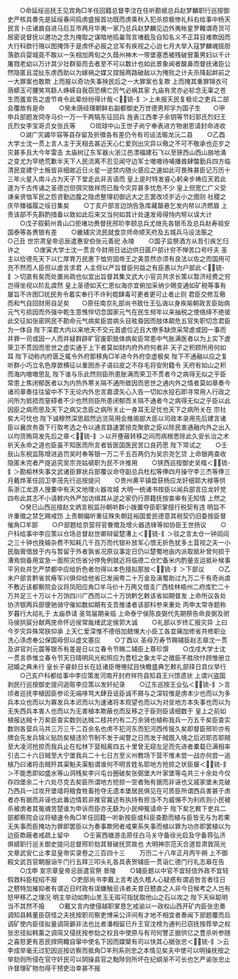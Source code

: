<!-- { "loadSidebar": true } -->
　　○命延绥巡抚王见宾角□羊任回籍总督李汶在任听勘禠总兵赵梦麟职行巡按御史严核具奏先是延绥春间捣虏盛报首功既而虏乘秋入犯杀掠极惨礼科右给事中杨天民言卜庄诸酋自进马后互市两月华夷一家乃总兵赵梦麟见边外夷帐星罗輙谓奇货可居密说督抚以邀功之念为掩取之谋暗地捣巢驾言堵截及自知名义不正耳目难欺因而大行科歛行赂以图掩饰于是虏怀必报之忿军有疾视之心迨七月大举入寇梦麟魂摇胆落歛兵婴城竟不敢以一矢相加两旬之久葭州神木一带堡塞悉被残破窨薰男妇以千计屠戮老幼以万计其少壮群驱而去者至不可以数计也如此景象闻者酸鼻而督抚诸臣公然隐匿且混扯东虏西助以为嫁祸之媒又捏报两路破敌以为掩败之计夫杀降起衅前之一大罪案也敢欺  上而报以奇功失事殃民后之一大罪案也复欺  上而掩其重罪锦衣可荫蟒玉可腰笑骂繇人峥嵘自我窃恐横亡厉气必祸其家  九庙有灵亦必轸念无辜之苍生而羞宣告之虗节肯令此辈纷纷得计哉＜锍-釒＞上未报天民复极论之吏兵二部会覆故有是命
　　○癸未荫经理朝鲜右副都御史万世德男邦孚为国子生　　○甲申兵部题发冏寺马价一万一千两犒东征回兵  旌表江西孝子余钥等节妇郭氏烈妇王氏烈女李宝哥贞女张氏等
　　○琉球中山王世子尚宁奉表进方物谢恩请封命进收
　　○湖广灾蠲华容等县存留及折徵各有差仍令有司设法赈龙沅二县
　　○乙酉大学士沈一贯上言人主于天相去甚近天心仁爱则出灾异以儆之不可不敬承也迩岁之灾甚多且大今年雷击  太庙树辽东军器火浙江邑漂福建石飞以至狭西山西山崩地涌之变尤为罕绝荒歉半天下人民流离不忍见闻守边军士嗷嗷待哺播酋肆螫勤兵四方临清民变建宁士叛皆非细故近日火星一逆禁内随火感应之速如此可畏殊甚臣记万历十三年火星入南斗占为天子下堂走此非吉语而  皇上是时特发睿心躬亲步祷应天若此遂为千古传诵之圣德岂但弭灾致祥而已哉今灾异甚多忧危不少  皇上但宽仁广义受谏亲贤恤军民之怨咨勤边腹之隐虑整理初御远大之志罢改顷岁近小之图则  社稷之庆毕臻福履之绥日集矣
　　○丁亥户部言边饷告急库藏罄悬乞发内帑以济燃眉  上责该部不先斟酌措备以致如此后来又当何如其计处速发毋得恃内帑以误大计
　　○戊子叙蓟州青山口拒堵功赉督抚邢玠李颐总兵尤继先各银币及总兵赵寿祖安国泰等各赉银有差
　　○畿辅灾流民就食京师命顺天府及五城兵马设法赈之　　○己丑  世宗肃皇帝忌辰遣惠安伯张元善祀  永陵
　　○国子监祭酒方从哲引疾乞归许之
　　○庚寅大学士沈一贯言今财用日诎边供日匮户部计穷不惮苦口号吁夫  圣主以俭德先天下以仁厚育万民惠下恤穷固帝王之美意然亦须有良法以佐之而国用可充不然而人臣但以虗言求君  人主但以严旨督臣何益之有臣愚以为户部此＜锍-釒＞切直有矣而处置尚疏也似宜出旨督其集文武大小官员共求长策以暂济经费之穷岂得坐视以阶乱虞然  皇上圣德如天仁恩似海亦宜俯加采纳少赐变通如矿税等事有屡旨不许困□扰民务令着实奉行不许利棍肆毒可更者更可止者止则  君臣交修互儆而和气自回财用自足矣　　○原任南京礼部尚书致仕王弘诲以身疾喻朝政言臣始病元气亏损因而外强中乾生意憔悴切念国家元气在民生频年以来抽税之使络绎不绝彼此交征如张密网民不勘命元气病矣臣尝病头目昡昏因而肢体颠危五官失职切念君臣为一体自  陛下深君大内以来地天不交元首虗位近且大僚多缺庶采常虗或因一事而并罪一司或因一人而并疑群辟旷官废职肢体病矣臣常患中气胀满医者以为上实下虗荣卫不贯因而思世之虚实通于上下者莫如财内府外府何者非  天子之积顾所用何如耳  陛下动称内府匮乏辄令外府那移角□羊进今外府空虚极矣  陛下不通融以应之复听群小巧立名色厚歛横征以重困赤子语曰皮之不存毛将安附籍令  天府有如山之积而海内嗷嗷思乱  陛下谁与乐此然则臣所患胀满而荣卫不贯者今之病得无似之乎臣常患上焦闭郁医者以为内热外寒关隔不通所致因而思世之通内外之情者莫如章奏今诸司章奏往往留中不下无论内外忠言嘉谟矢心入告一切如水投石即寻常用人行政之间所为抵捂而窒碍者不少也然则臣所患闭郁而关隔不通者今之病得无似之乎臣以此因臣之病而思及天下之病又念臣之病所关止一身耳无足忧也天下之病所关在  宗社矣大可忧也  陛下诚穆然深思超然远览简用会推阁部大臣以司政本录用先后建言诸臣以襄庶务亟下行取考选之令以通言路速罢掊克聚歛之臣以除民害通融内外之出入以均货贿简发先后之章＜锍-釒＞以开壅蔽转移之间而病根悉除此久安长治之术祈天永命之道也臣虽不知医而所言者皆医国医民苦口良药愿  陛下常试之
　　○壬辰山东税监陈增进追罚吴时奉等银一万二千五百两仍为吴宗尧乞贷  上命银两查收隐匿未完者严提追究吴宗尧姑禠职为民不许推用
　　○狭西巡按御史吴楷＜锍-釒＞勘榆林失事文武诸臣罪状兵部覆议命夺副总兵杜松等俸四月操守李三杰等俸三月戴烨革任回卫李茂先行巡按提问
　　○贵州黄平镇盘获杨应龙奸细郭大禄等供系浙江龙游人搜橐中有天文地理火器攻城  大明一统诸书按臣以闻兵部言应龙奸党四布此其志不小请敕内外严加访缉其从逆之家仍行原籍抚按查审有无知情  上然之
　　○癸巳山西巡按赵文炳言税监孙朝听群小拨置夺臣职掌擅行税契有违  明旨不许重徵之禁乞赐戒饬  上责朝偏听重征殊失朝廷裕国爱民德意其税契仍旧委按臣督催角□羊部
　　○户部题给京营将官餋赡及增火器选锋等如协臣王世扬议
　　○户科给事中李应策以仓场总督赵世卿辩留楚漕上＜锍-釒＞驳之言太仓一钟闾阎之三十钟也挽输杂费不知耗几千百万而代银补放军心恨无折色犹多土苴视之夫一小民脂膏借放于内与暂留于外者孰省况原议事定日仍以楚蜀地亩内派取抵补曾何损于漕焉倘备用宜急一面照灾伤省分停免例就近将临德二仓贮备米内酌量支运抵补候事平另处并乞严禁都中应给折色者勿得以本色擅拟那放＜锍-釒＞下部议
　　○乙未户部言黔省贫瘠军兴俱仰给他省已发闽粤二十万金及滇蜀助过九万二千有奇尚虞不敷近该都察院会议将凤阳应角□羊马价十万两又借支广西桂林梧州二府库贮二十万共足三十万以十万饷四川广西而以二十万饷黔乞敕该省如期督发  上命所议各处协济银两兵部便驰骑守催如数如期有支吾推诿者该部科参来重处  丙申太常寺题称岁暮行大祫礼于  太庙恭请  圣驾届期亲临  上命泰宁侯陈良弼代先期祭告命良弼及驸马侯拱宸分献两庑命怀远侯常胤绪武定侯郭大诚
　　○礼部以岁终汇报灾异  上曰今岁灾异殊常朕仰承  上天仁爱深惟不德倍加兢愓大小臣工各宜痛加修省共修职业洗心涤虑奉公保国毋但以虚文塞应
　　○丁酉以  圣母万寿节赐辅臣赵志皋沈一贯及讲官刘元震等银币有差是日以立春令节赐二辅臣上尊珍馔
　　○戊戌大学士沈一贯言恭惟立春令节天日晴明风光和照应为豊稔之象太平之徵臣不胜欣忭顾惟册立冠婚之典未行  皇长子睿龄日长在廷诸臣惓惓拭目快瞻盛典乞敕礼部择日具仪举行
　　○己亥户科都给事中李应策发河南开封府祥符县知县王兴馈遗状  上谓兴盗国剥民行巡按御史提问追赃李应策以发奸纪录
　　○辽东巡按王业弘＜锍-釒＞言顷者巡抚李植因臣参论无端哆骂大肆丑诋臣诚不屑与之深较惟是虏本少也而以为多兵本众也而以为寡发兵本迟而以为速诸将本观望也而以为对垒地方本失事也而以为无失西兵本害人也而以为无害植本欺蔽也而反移之于臣则臣请细数于  皇上之前如植报达贼十万矣臣查实数则达贼二枝共约有二万余骑也植称我兵一万五千矣臣查实数则各营兵马共三万三千二百余名也虏不犯河东而犯河西传报久矣即督臣邢玠亦有牌会先发兵锦义贴防矣植违玠节制不发于闻警之日而发于贼既入境之后迟耶否耶贼至大凌河抢掠而我兵止在松林下营相离四五十里曾无窥左足而先进者橐载已满相率引去二十六日贼至大宁堡我兵二十七日方至义州教场下营不惟未尝一战亦何尝一追植乃曰诸将击贼歼其渠魁夫渠魁谓谁何不明言姓名耶地方抢掠之状臣屡＜锍-釒＞不能悉即如盛水等山洞残矣李兴屯台圈破矣张弼堡大叶家堡等屯共三十余处今仅存四堡余二十六处尽克去矣臣所谓地方抢掠一空者殆有据而非诬也又戚家堡未克破乃西兵一过攻开堡墙将粮食牲畜抢夺无遗本堡居民俱见在可质臣所谓西兵害甚于虏者亦有据而非诬也此番边情若非推官冀述有执持有担当不为威愓不为利疚则小民被杀被虏者其冤魂苦楚谁为申诉而臣亦无繇为小民伸冤请命于  陛下矣乞敕下吏兵二部都察院会议将植速令角□羊任回籍一听新按臣或科臣查勘而植与臣皆无与为若果无失事而臣掩功为罪即罢臣以为奏事欺罔者戒果系失事而植以罪为功亦即罢植以为边臣欺蔽者戒疏上留中
　　○壬寅西塘游击原任白马关守备徐光启及守备蒋弘济俱禠职行巡关御史提问总督邢玠劾其冒破抚赏故也
大明神宗范天合道哲肃敦简光文章武安仁止孝显皇帝实录卷之三百四十三
　　万历二十八年正月丙午朔  上不御殿文武百官朝服诣午门行五拜三叩头礼各具表贺辅臣一贯诣仁德门行礼志皋在告
　　○戊申  宣宗章皇帝忌辰遣官祭  景陵
　　○辅臣题以中官不宜轻信外政不宜轻假救科臣程绍不报
　　○吏部尚书李戴上言考选久稽人心疑惑有谓追咎言者往日之戆特加摧抑者有谓近日时政有误嫌触忌讳者夫昔日戆直之人非今日候考之人岂有怒甲移乙之理况  明主举动如荆山羙玉无瑕可指犹取他山之石以攻之  陛下天纵聪明当不其然不报
　　○戴又言内使侵越职掌恳乞戒谕以一政权山西开矿内臣张忠奏调知县韩董臣窃怪之夫抚按职司察吏博采公评间有才地不相宜者奏闻下部题覆而后调矿使内臣径拟量调简僻非法也比者潘相留已升王官沈榜为通判已窃抚按荐举之权张忠径拟韩薰之调简又侵抚按参劾之权且中使原与有司何讐正据供亿之豊杀听参随之喜怒更有恶民捍网輙自窜中使名下因而媒檗有司以快其心据张忠＜锍-釒＞云李成举毫无过犯因巡按访察而抵角□羊刑系则忠之本情见矣夫中使可以明操抚按之举劾则所侵在官守奸民可以阴操县官之黜陟则所坏在纪纲渐不可长也乞严谕张忠止许督理矿物勿得干预吏治幸甚不报
